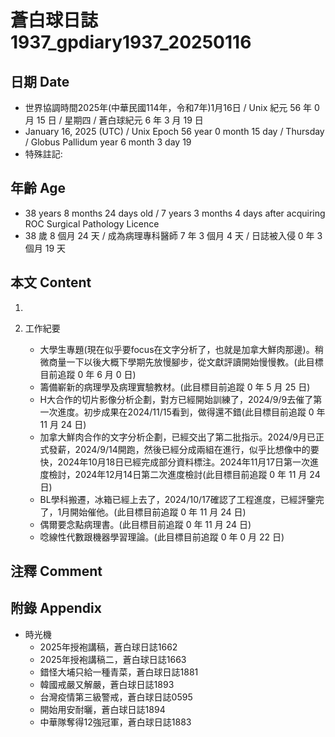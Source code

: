 [_metadata_:encoding]: - "utf-8"
[_metadata_:language]: - "zh-Hant-TW"
[_metadata_:fileformat]: - "markdown"
[_metadata_:MIME_type]: - "text/plain"
[_metadata_:markdown_version]: - "commonmark version 0.30"
[_metadata_:markdown_spec]: - "https://spec.commonmark.org/0.30/"

# 蒼白球日誌1937_gpdiary1937_20250116 #

## 日期 Date ##

* 世界協調時間2025年(中華民國114年，令和7年)1月16日 / Unix 紀元 56 年 0 月 15 日 / 星期四 / 蒼白球紀元 6 年 3 月 19 日
* January 16, 2025 (UTC) / Unix Epoch 56 year 0 month 15 day / Thursday / Globus Pallidum year 6 month 3 day 19
* 特殊註記:

## 年齡 Age ##

* 38 years 8 months 24 days old / 7 years 3 months 4 days after acquiring ROC Surgical Pathology Licence
* 38 歲 8 個月 24 天 / 成為病理專科醫師 7 年 3 個月 4 天 / 日誌被入侵 0 年 3 個月 19 天

## 本文 Content ##

1. 

2. 工作紀要

    - 大學生專題(現在似乎要focus在文字分析了，也就是加拿大鮮肉那邊)。稍微商量一下以後大概下學期先放慢腳步，從文獻評讀開始慢慢教。(此目標目前追蹤 0 年 6 月 0 日)
    - 籌備嶄新的病理學及病理實驗教材。(此目標目前追蹤 0 年 5 月 25 日)
    - H大合作的切片影像分析企劃，對方已經開始訓練了，2024/9/9去催了第一次進度。初步成果在2024/11/15看到，做得還不錯(此目標目前追蹤 0 年 11 月 24 日)
    - 加拿大鮮肉合作的文字分析企劃，已經交出了第二批指示。2024/9月已正式發薪，2024/9/14開跑，然後已經分成兩組在進行，似乎比想像中的要快，2024年10月18日已經完成部分資料標注。2024年11月17日第一次進度檢討，2024年12月14日第二次進度檢討(此目標目前追蹤 0 年 11 月 24 日)
    - BL學科搬遷，冰箱已經上去了，2024/10/17確認了工程進度，已經評鑒完了，1月開始催他。(此目標目前追蹤 0 年 11 月 24 日)
    - 偶爾要念點病理書。(此目標目前追蹤 0 年 11 月 24 日)
    - 唸線性代數跟機器學習理論。(此目標目前追蹤 0 年 0 月 22 日)

## 注釋 Comment ##


## 附錄 Appendix ##

* 時光機
    - 2025年授袍講稿，蒼白球日誌1662
    - 2025年授袍講稿二，蒼白球日誌1663
    - 錯怪大埔只給一種青菜，蒼白球日誌1881
    - 韓國戒嚴又解嚴，蒼白球日誌1893
    - 台灣疫情第三級警戒，蒼白球日誌0595
    - 開始用安耐曬，蒼白球日誌1894
    - 中華隊奪得12強冠軍，蒼白球日誌1883
